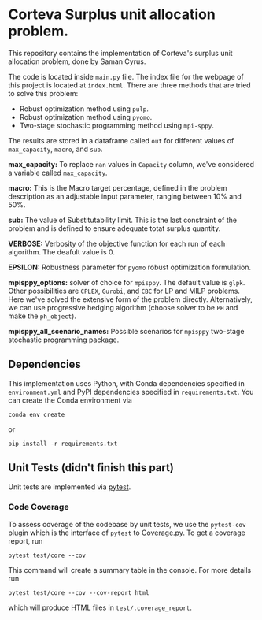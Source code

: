 # Corteva Surplus unit allocation problem.

This repository contains the implementation of Corteva's surplus unit 
allocation problem, done by Saman Cyrus.

The code is located inside `main.py` file. The index file for the webpage of this project is located at `index.html`. There are three methods that
are tried to solve this problem:
- Robust optimization method using `pulp`.
- Robust optimization method using `pyomo`.
- Two-stage stochastic programming method using `mpi-sppy`.

The results are stored in a dataframe called `out` for different values of
`max_capacity`, `macro`, and `sub`.

**max_capacity:** To replace `nan` values in `Capacity` column, we've considered
a variable called `max_capacity`.

**macro:** This is the Macro target percentage, defined in the problem
description as an adjustable input parameter, ranging between 10% and
50%.

**sub:** The value of Substitutability limit. This is the last constraint of 
the problem and is defined to ensure adequate totat surplus quantity. 

**VERBOSE:** Verbosity of the objective function for each run of each algorithm.
The deafult value is 0.

**EPSILON:** Robustness parameter for `pyomo` robust optimization formulation.

**mpisppy_options:** solver of choice for `mpisppy`. The default value is `glpk`.
Other possibilities are `CPLEX`, `Gurobi`, and `CBC` for LP and MILP problems.
Here we've solved the extensive form of the problem directly. Alternatively,
we can use progressive hedging algorithm (choose solver to be `PH` and make 
the `ph_object`).

**mpisppy_all_scenario_names:** Possible scenarios for `mpisppy` two-stage 
stochastic programming package.

## Dependencies

This implementation uses Python, with Conda dependencies specified in 
`environment.yml` and PyPI dependencies specified in `requirements.txt`. You
can create the Conda environment via

    conda env create

or 

    pip install -r requirements.txt

## Unit Tests (didn't finish this part)

Unit tests are implemented via [pytest][pytest].

### Code Coverage

To assess coverage of the codebase by unit tests, we use the `pytest-cov`
plugin which is the interface of `pytest` to [Coverage.py][coveragepy]. To get
a coverage report, run
```
pytest test/core --cov
```
This command will create a summary table in the console. For more details run
```
pytest test/core --cov --cov-report html
```
which will produce HTML files in `test/.coverage_report`.


[pytest]: https://docs.pytest.org/en/latest/contents.html
[coveragepy]: https://coverage.readthedocs.io/en/latest/index.html
